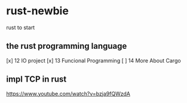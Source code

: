 # rust-newbie
rust to start

## the rust programming language
[x] 12 IO project
[x] 13 Funcional Programming
[ ] 14 More About Cargo


## impl TCP in rust
https://www.youtube.com/watch?v=bzja9fQWzdA

